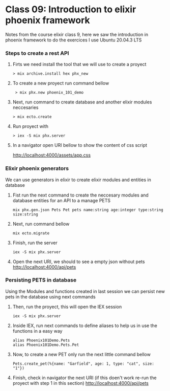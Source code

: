 # Class 09: Introduction to elixir phoenix framework

Notes from the course elixir class 9, here we saw the introduction in phoenix framework 
to do the exercices I use Ubuntu 20.04.3 LTS

### Steps to create a rest API

1. Firts we need install the tool that we will use to create a proyect 
    ```command
    > mix archive.install hex phx_new
    ```

2. To create a new proyect run command bellow
    ```command
     > mix phx.new phoenix_101_demo
    ```

3. Next, run command to create database and another elixir modules neccesaries
    ```command
    > mix ecto.create
    ```

4. Run proyect with
    ```command
    > iex -S mix phx.server
    ```

5. In a navigator open URI bellow to show the content of css script 

    [http://localhost:4000/assets/app.css](http://localhost:4000/assets/app.css)

### Elixir phoenix generators

We can use generators in elixir to create elixir modules and entities in database

1. Fist run the next command to create the neccesary modules and database entities for an API to a manage PETS
    ```command
    mix phx.gen.json Pets Pet pets name:string age:integer type:string size:string
    ```

2. Next, run command bellow 
    ```command 
    mix ecto.migrate
    ```

3. Finish, run the server
    ```command
    iex -S mix phx.server
    ```

4. Open the next URI, we should to see a empty json without pets 
    [http://localhost:4000/api/pets](http://localhost:4000/api/pets)

### Persisting PETS in database

Using the Modules and functions created in last session we can persist new pets in the database using next commands

1. Then, run the proyect, this will open the IEX session
    ```command
    iex -S mix phx.server
    ```

2. Inside IEX, run next commands to define aliases to help us in use the functions in a easy way
    ```command
    alias Phoenix101Demo.Pets
    alias Phoenix101Demo.Pets.Pet
    ```

3. Now, to create a new PET only run the next little command bellow
    ```command
    Pets.create_pet(%{name: "Garfield", age: 1, type: "cat", size: "1"})
    ```

4. Finish, check in navigator the next URI (if this doen't work re-run the proyect with step 1 in this section)
    [http://localhost:4000/api/pets](http://localhost:4000/api/pets)

